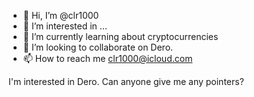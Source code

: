 - 👋 Hi, I’m @clr1000
- 👀 I’m interested in ...
- 🌱 I’m currently learning about cryptocurrencies
- 💞️ I’m looking to collaborate on Dero.
- 📫 How to reach me clr1000@icloud.com

<!---
clr1000/clr1000 is a ✨ special ✨ repository because its `README.md` (this file) appears on your GitHub profile.
You can click the Preview link to take a look at your changes.
--->I'm interested in Dero. Can anyone give me any pointers?
